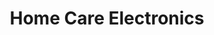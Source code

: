 ---
title: "Home Care Electronics"
url: /rangreth-budgam/home-care-electronics/
shop: electrical
---